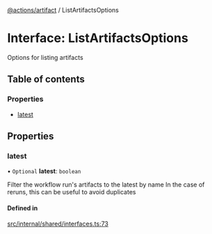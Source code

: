 [@actions/artifact](../README.md) / ListArtifactsOptions

# Interface: ListArtifactsOptions

Options for listing artifacts

## Table of contents

### Properties

- [latest](ListArtifactsOptions.md#latest)

## Properties

### latest

• `Optional` **latest**: `boolean`

Filter the workflow run's artifacts to the latest by name
In the case of reruns, this can be useful to avoid duplicates

#### Defined in

[src/internal/shared/interfaces.ts:73](https://github.com/actions/toolkit/blob/f522fdf/packages/artifact/src/internal/shared/interfaces.ts#L73)
